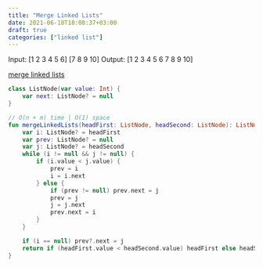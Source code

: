 ```yaml
---
title: "Merge Linked Lists"
date: 2021-06-10T18:08:37+03:00
draft: true
categories: ["linked list"]
---
```


Input: [1 2 3 4 5 6] [7 8 9 10]
Output: [1 2 3 4 5 6 7 8 9 10]

[merge linked lists](https://github.com/solairerove/algs4-leprosorium/blob/master/src/main/kotlin/com/github/solairerove/algs4/leprosorium/linked_list/MergeLinkedLists.kt)

```kotlin
class ListNode(var value: Int) {
    var next: ListNode? = null
}

// O(n + m) time | O(1) space
fun mergeLinkedLists(headFirst: ListNode, headSecond: ListNode): ListNode {
    var i: ListNode? = headFirst
    var prev: ListNode? = null
    var j: ListNode? = headSecond
    while (i != null && j != null) {
        if (i.value < j.value) {
            prev = i
            i = i.next
        } else {
            if (prev != null) prev.next = j
            prev = j
            j = j.next
            prev.next = i
        }
    }

    if (i == null) prev?.next = j
    return if (headFirst.value < headSecond.value) headFirst else headSecond
}
```
